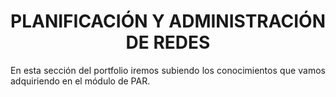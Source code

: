 # <h1 align="center"><strong>PLANIFICACIÓN Y ADMINISTRACIÓN DE REDES</strong></h1>

<p align="justify">
    En esta sección del portfolio iremos subiendo los conocimientos que vamos adquiriendo en el módulo de PAR.
</p>
